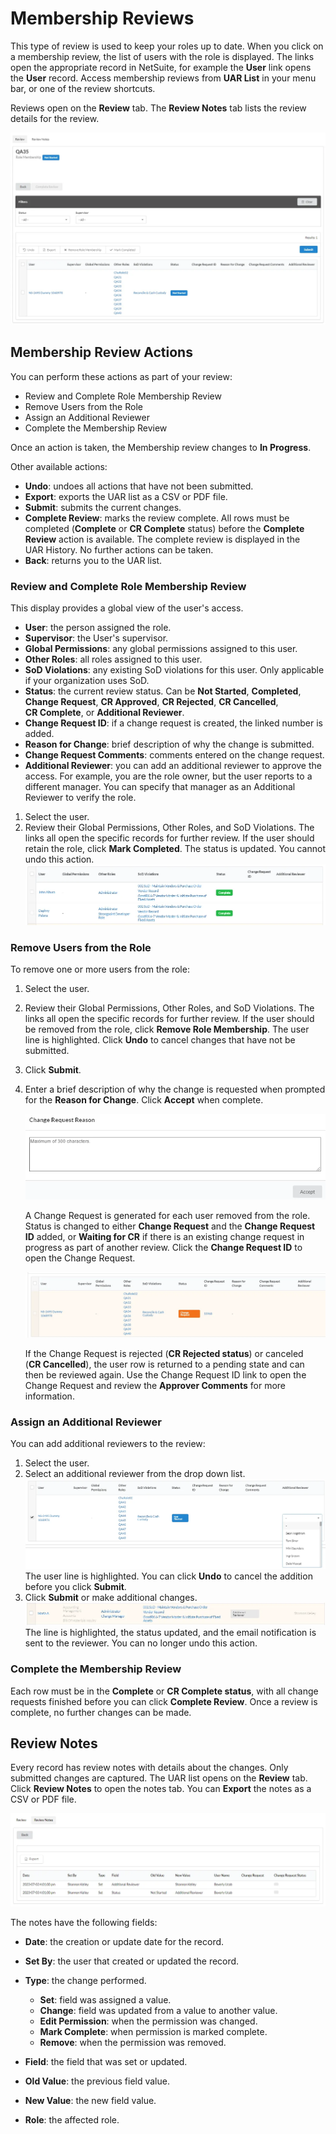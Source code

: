 # Membership Reviews

This type of review is used to keep your roles up to date. When you click on a membership review,
the list of users with the role is displayed. The links open the appropriate record in NetSuite, for
example the **User** link opens the **User** record. Access membership reviews from **UAR List** in
your menu bar, or one of the review shortcuts.

Reviews open on the **Review** tab. The **Review Notes** tab lists the review details for the
review.

![Membership review](../../../../static/img/product_docs/strongpointfornetsuite/uar/uar_owner/membership_review.webp)

## Membership Review Actions

You can perform these actions as part of your review:

- Review and Complete Role Membership Review
- Remove Users from the Role
- Assign an Additional Reviewer
- Complete the Membership Review

Once an action is taken, the Membership review changes to **In Progress**.

Other available actions:

- **Undo**: undoes all actions that have not been submitted.
- **Export**: exports the UAR list as a CSV or PDF file.
- **Submit**: submits the current changes.
- **Complete Review**: marks the review complete. All rows must be completed (**Complete** or
  **CR Complete** status) before the **Complete Review** action is available. The complete review is
  displayed in the UAR History. No further actions can be taken.
- **Back**: returns you to the UAR list.

### Review and Complete Role Membership Review

This display provides a global view of the user's access.

- **User**: the person assigned the role.
- **Supervisor**: the User's supervisor.
- **Global Permissions**: any global permissions assigned to this user.
- **Other Roles**: all roles assigned to this user.
- **SoD Violations**: any existing SoD violations for this user. Only applicable if your
  organization uses SoD.
- **Status**: the current review status. Can be **Not Started**, **Completed**, **Change Request**,
  **CR Approved**, **CR Rejected**, **CR Cancelled**, **CR Complete**, or **Additional Reviewer**.
- **Change Request ID**: if a change request is created, the linked number is added.
- **Reason for Change**: brief description of why the change is submitted.
- **Change Request Comments**: comments entered on the change request.
- **Additional Reviewer**: you can add an additional reviewer to approve the access. For example,
  you are the role owner, but the user reports to a different manager. You can specify that manager
  as an Additional Reviewer to verify the role.

1. Select the user.
2. Review their Global Permissions, Other Roles, and SoD Violations. The links all open the specific
   records for further review. If the user should retain the role, click **Mark Completed**. The
   status is updated. You cannot undo this action.  
   ![Mark user as reviewed](../../../../static/img/product_docs/strongpointfornetsuite/uar/uar_owner/mark_complete.webp)

### Remove Users from the Role

To remove one or more users from the role:

1. Select the user.
2. Review their Global Permissions, Other Roles, and SoD Violations. The links all open the specific
   records for further review. If the user should be removed from the role, click **Remove Role
   Membership**. The user line is highlighted. Click **Undo** to cancel changes that have not be
   submitted.
3. Click **Submit**.
4. Enter a brief description of why the change is requested when prompted for the **Reason for
   Change**. Click **Accept** when complete.

    ![Reason for change](../../../../static/img/product_docs/strongpointfornetsuite/uar/uar_owner/change_request_reason.webp)

    A Change Request is generated for each user removed from the role. Status is changed to either
    **Change Request** and the **Change Request ID** added, or **Waiting for CR** if there is an
    existing change request in progress as part of another review. Click the **Change Request ID**
    to open the Change Request.

    ![Remove a user from a role](../../../../static/img/product_docs/strongpointfornetsuite/uar/uar_owner/remove_user_from_role.webp)

    If the Change Request is rejected (**CR Rejected status**) or canceled (**CR Cancelled**), the
    user row is returned to a pending state and can then be reviewed again. Use the Change Request
    ID link to open the Change Request and review the **Approver Comments** for more information.

### Assign an Additional Reviewer

You can add additional reviewers to the review:

1. Select the user.
2. Select an additional reviewer from the drop down list.  
   ![Assign an additional reviewer](../../../../static/img/product_docs/strongpointfornetsuite/uar/uar_owner/additional_user_assign.webp)  
   The user line is highlighted. You can click **Undo** to cancel the addition before you click
   **Submit**.
3. Click **Submit** or make additional changes.  
   ![Assigning an additional user](../../../../static/img/product_docs/strongpointfornetsuite/uar/uar_owner/additional_user_assign2.webp)  
   The line is highlighted, the status updated, and the email notification is sent to the reviewer.
   You can no longer undo this action.

### Complete the Membership Review

Each row must be in the **Complete** or **CR Complete status**, with all change requests finished
before you can click **Complete Review**. Once a review is complete, no further changes can be made.

## Review Notes

Every record has review notes with details about the changes. Only submitted changes are captured.
The UAR list opens on the **Review** tab. Click **Review Notes** to open the notes tab. You can
**Export** the notes as a CSV or PDF file.

![Open the Review Notes tab](../../../../static/img/product_docs/strongpointfornetsuite/uar/uar_owner/review_notes_tab.webp)

The notes have the following fields:

- **Date**: the creation or update date for the record.
- **Set By**: the user that created or updated the record.
- **Type**: the change performed.

    - **Set**: field was assigned a value.
    - **Change**: field was updated from a value to another value.
    - **Edit Permission**: when the permission was changed.
    - **Mark Complete**: when permission is marked complete.
    - **Remove**: when the permission was removed.

- **Field**: the field that was set or updated.
- **Old Value**: the previous field value.
- **New Value**: the new field value.
- **Role**: the affected role.
